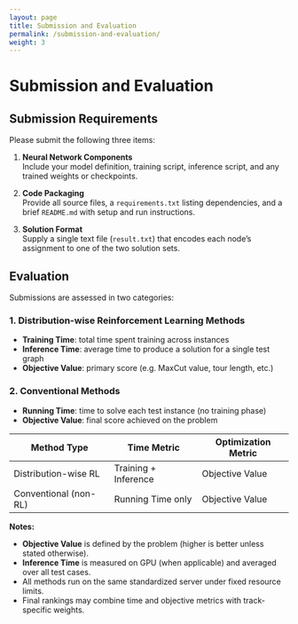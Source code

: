 ```yaml
---
layout: page
title: Submission and Evaluation
permalink: /submission-and-evaluation/
weight: 3
---
```


# Submission and Evaluation

## Submission Requirements

Please submit the following three items:

1. **Neural Network Components**  
   Include your model definition, training script, inference script, and any trained weights or checkpoints.

2. **Code Packaging**  
   Provide all source files, a `requirements.txt` listing dependencies, and a brief `README.md` with setup and run instructions.

3. **Solution Format**  
   Supply a single text file (`result.txt`) that encodes each node’s assignment to one of the two solution sets.

## Evaluation

Submissions are assessed in two categories:

### 1. Distribution-wise Reinforcement Learning Methods
- **Training Time**: total time spent training across instances  
- **Inference Time**: average time to produce a solution for a single test graph  
- **Objective Value**: primary score (e.g. MaxCut value, tour length, etc.)

### 2. Conventional Methods
- **Running Time**: time to solve each test instance (no training phase)  
- **Objective Value**: final score achieved on the problem

| Method Type               | Time Metric              | Optimization Metric |
|---------------------------|--------------------------|---------------------|
| Distribution-wise RL      | Training + Inference     | Objective Value     |
| Conventional (non-RL)     | Running Time only        | Objective Value     |

**Notes:**  
- **Objective Value** is defined by the problem (higher is better unless stated otherwise).  
- **Inference Time** is measured on GPU (when applicable) and averaged over all test cases.  
- All methods run on the same standardized server under fixed resource limits.  
- Final rankings may combine time and objective metrics with track-specific weights.  


